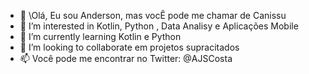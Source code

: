 - 👋  \Olá, Eu sou Anderson, mas vocÊ pode me chamar de Canissu
- 👀 I’m interested in Kotlin, Python , Data Analisy e Aplicações  Mobile
- 🌱 I’m currently learning  Kotlin e Python
- 💞️ I’m looking to collaborate  em projetos supracitados
- 📫 Você pode me encontrar no Twitter: @AJSCosta

<!---
Canissu/Canissu is a ✨ special ✨ repository because its `README.md` (this file) appears on your GitHub profile.
You can click the Preview link to take a look at your changes.
--->
